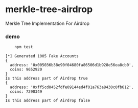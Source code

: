 # merkle-tree-airdrop

Merkle Tree Implementation For Airdrop

### demo

```sh
    npm test
```

```
[*] Generated 1005 Fake Accounts
{
  address: '0x005036b38e90f04680fa86506d1b928e56ea8cb0',
  coins: 9652920
}
Is this address part of Airdrop true
{
  address: '0xff5cd0452fdfe09144ed4f01a763a8430c0fb612',
  coins: 7290349
}
Is this address part of Airdrop false

```